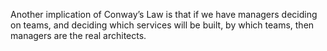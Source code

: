 Another implication of Conway’s Law is that if we have managers deciding on teams, and deciding which services will be built, by which teams, then managers are the real architects.
